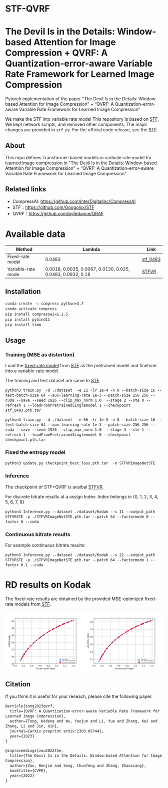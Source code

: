 # STF-QVRF

# The Devil Is in the Details: Window-based Attention for Image Compression + QVRF: A Quantization-error-aware Variable Rate Framework for Learned Image Compression
Pytorch implementation of the paper "The Devil Is in the Details: Window-based Attention for Image Compression" + “QVRF: A Quantization-error-aware Variable Rate Framework for Learned Image Compression”

We make the STF into variable rate model
This repository is based on [STF](https://github.com/Googolxx/STF). We kept network scripts, and removed other components. The major changes are provided in `stf.py`. For the official code release, see the [STF](https://github.com/Googolxx/STF/blob/main/compressai/models/stf.py).

## About
This repo defines Transformer-based models in varibale rate model for learned image compression in "The Devil Is in the Details: Window-based Attention for Image Compression" + “QVRF: A Quantization-error-aware Variable Rate Framework for Learned Image Compression”.

## Related links
 * CompressAI: https://github.com/InterDigitalInc/CompressAI
 * STF：https://github.com/Googolxx/STF
 * QVRF：https://github.com/bytedance/QRAF

# Available data
| Method | Lambda | Link                                                                                              |
| ---- |--------|---------------------------------------------------------------------------------------------------|
| Fixed-rate model | 0.0483 | [stf_0483](https://drive.google.com/file/d/1cH5cR-0VdsQqCchyN3DO62Sx0WGjv1h8/view?usp=share_link)    |
| Variable-rate mode|0.0018, 0.0035, 0.0067, 0.0130, 0.025, 0.0483, 0.0932, 0.18  |  [STFVR](https://drive.google.com/file/d/1OQZ-HfEcX3H-kOiIPdHpPO7ADf6FKKDV/view?usp=sharing)  |

## Installation
```bash
conda create -n compress python=3.7
conda activate compress
pip install compressai=1.1.5
pip install pybind11
pip install timm
```

## Usage

### Training (MSE as distortion)
Load the [fixed-rate model](https://drive.google.com/file/d/1cH5cR-0VdsQqCchyN3DO62Sx0WGjv1h8/view?usp=share_link) from [STF](https://github.com/Googolxx/STF) as the pretrained model and finetune into a variable-rate model.

The training and test dataset are same to [STF](https://github.com/Googolxx/STF)
```
python3 train.py  -d ./dataset  -e 21 -lr 1e-4 -n 8 --batch-size 16 --test-batch-size 64 --aux-learning-rate 1e-3 --patch-size 256 256 --cuda --save --seed 1926 --clip_max_norm 1.0  --stage 2 --ste 0 --refresh 1 --loadFromPretrainedSinglemodel 1 --checkpoint stf_0483.pth.tar
```

```
python3 train.py  -d ./dataset  -e 66 -lr 1e-5 -n 8 --batch-size 16 --test-batch-size 64 --aux-learning-rate 1e-3 --patch-size 256 256 --cuda --save --seed 1926 --clip_max_norm 1.0  --stage 3 --ste 1 --refresh 1 --loadFromPretrainedSinglemodel 0 --checkpoint checkpoint.pth.tar
```
### Fixed the entropy model
```
python3 update.py checkpoint_best_loss.pth.tar  -n STFVRImageNetSTE
```
### Inference
The checkpoint of STF+QVRF is avaibal [STFVR](https://drive.google.com/file/d/1OQZ-HfEcX3H-kOiIPdHpPO7ADf6FKKDV/view?usp=sharing).

For  discrete bitrate results at a assign Index: Index belongs in {0, 1, 2, 3, 4, 5, 6, 7, 8}
```
python3 Inference.py --dataset ./dataset/Kodak --s 11 --output_path STFVRSTE -p ./STFVRImageNetSTE.pth.tar --patch 64 --factormode 0 --factor 0 --cuda
```
### Continuous bitrate results
For example continuous bitrate  results:
```
python3 Inference.py --dataset ./dataset/Kodak --s 22 --output_path STFVRSTE -p ./STFVRImageNetSTE.pth.tar --patch 64 --factormode 1 --factor 0.1 --cuda
```

# RD results on Kodak
The fixed-rate results are obtained by the provided MSE-optimized fixed-rate models from [STF](https://github.com/Googolxx/STF).

![](assert/Kodak.png)


## Citation
If you think it is useful for your reseach, please cite the following paper. 
```
@article{tong2023qvrf,
  title={QVRF: A Quantization-error-aware Variable Rate Framework for Learned Image Compression},
  author={Tong, Kedeng and Wu, Yaojun and Li, Yue and Zhang, Kai and Zhang, Li and Jin, Xin},
  journal={arXiv preprint arXiv:2303.05744},
  year={2023}
}
```
```
@inproceedings{zou2022the,
  title={The Devil Is in the Details: Window-based Attention for Image Compression},
  author={Zou, Renjie and Song, Chunfeng and Zhang, Zhaoxiang},
  booktitle={CVPR},
  year={2022}
}
```

